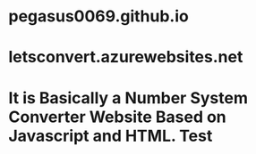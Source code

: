 # pegasus0069.github.io
# letsconvert.azurewebsites.net
# It is Basically a Number System Converter Website Based on Javascript and HTML. Test